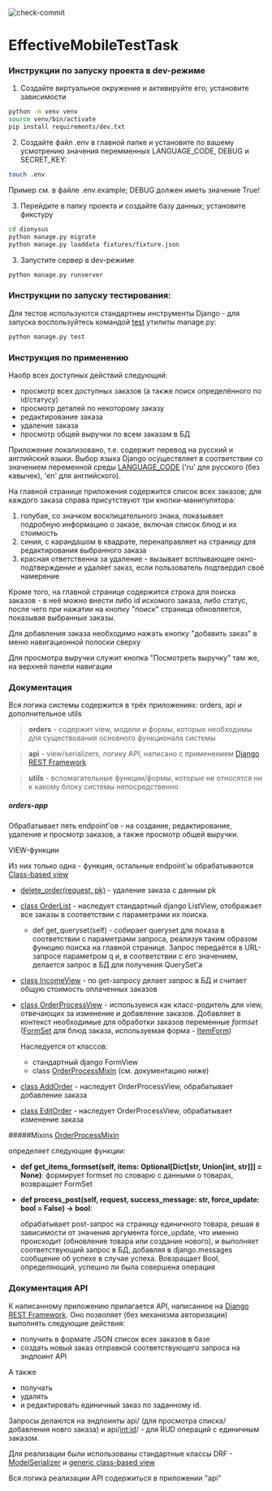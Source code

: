 ![check-commit](https://github.com/recourcefulcoder/EffectiveMobileTestTask/actions/workflows/commit-check.yml/badge.svg)

# EffectiveMobileTestTask

### Инструкции по запуску проекта в dev-режиме

1. Создайте виртуальное окружение и активируйте его; установите зависимости
```bash
python -m venv venv
source venv/bin/activate
pip install requirements/dev.txt
```
2. Создайте файл .env в главной папке и установите 
по вашему усмотрению значения перемменных LANGUAGE_CODE, DEBUG и SECRET_KEY:

```bash
touch .env
```
Пример см. в файле .env.example; DEBUG должен иметь значение True!

3. Перейдите в папку проекта и создайте базу данных; установите фикстуру 

```bash
cd dionysus
python manage.py migrate
python manage.py loaddata fixtures/fixture.json
```

3. Запустите сервер в dev-режиме
```bash
python manage.py runserver 
```

### Инструкции по запуску тестирования:

Для тестов используются стандартнеы инструменты Django - для запуска воспользуйтесь командой
[test](https://docs.djangoproject.com/en/5.1/topics/testing/overview/#running-tests)
утилиты manage.py:
```bash
python manage.py test
```

### Инструкция по применению

Наобр всех доступных действий следующий:
+ просмотр всех доступных заказов (а также поиск определённого по id/статусу)
+ просмотр деталей по некоторому заказу
+ редактирование заказа
+ удаление заказа
+ просмотр общей выручки по всем заказам в БД

Приложение локализовано, т.е. содержит перевод на русский и английский языки. Выбор языка Django
осуществляет в соответствии со значением переменной среды 
[LANGUAGE_CODE](https://docs.djangoproject.com/en/5.1/ref/settings/#language-code) 
('ru' для русского (без кавычек), 'en' для английского).

На главной странице приложения содержится список всех заказов; для каждого заказа справа присутствуют
три кнопки-манипулятора:
1. голубая, со значком восклицательного знака, показывает подробную информацию
о заказе, включая список блюд и их стоимость
2. синия, с карандашом в квадрате, перенаправляет на страницу для редактирования выбранного заказа
3. красная ответственна за удаление - вызывает всплывающее окно-подтверждение и 
удаляет заказ, если пользователь подтвердил своё намерение

Кроме того, на главной странице содержится строка для поиска заказов - в неё можно внести либо 
id искомого заказа, либо статус, после чего при нажатии на кнопку "поиск" страница обновляется, 
показывая выбранные заказы.

Для добавления заказа необходимо нажать кнопку "добавить заказ" в меню навигационной полоски 
сверху

Для просмотра выручки служит кнопка "Посмотреть выручку" там же, на верхней панели навигации

### Документация

Вся логика системы содержится в трёх приложениях: orders, api и дополнительное utils
> **orders** - содержит view, модели и формы, которые необходимы для существования 
> основного функционала системы   

> **api** - view/serializers, логику API, написано с применением 
> [Django REST Framework](https://www.django-rest-framework.org/)

> **utils** - вспомагательные функции/формы, которые не относятся ни к какому блоку
> системы непосредственно

##### orders-app
Обрабатывает пять endpoint'ов - на создание, редактирование, удаление и просмотр заказов, 
а также просмотр общей выручки. 

VIEW-функции

Из них только одна - функция, остальные endpoint'ы обрабатываются [Class-based view](https://docs.djangoproject.com/en/5.1/ref/class-based-views/#built-in-class-based-views-api)
* [delete_order(request, pk)](https://github.com/recourcefulcoder/EffectiveMobileTestTask/blob/7e02f2a8ff4e7212054f5d49c6eec20f26921f49/dionysus/orders/views.py#L26) - 
удаление заказа с данным pk



* [class OrderList](https://github.com/recourcefulcoder/EffectiveMobileTestTask/blob/7e02f2a8ff4e7212054f5d49c6eec20f26921f49/dionysus/orders/views.py#L36) - 
наследует стандартный django ListView, отображает все заказы в соответствии с параметрами их поиска. 
  + def get_queryset(self) - собирает queryset для показа в соответствии с параметрами запроса,
  реализуя таким образом функцию поиска на главной странице. Запрос передаётся в URL-запросе параметром q
  и, в соответствии с его значением, делается запрос в БД для получения QuerySet'a

* [class IncomeView](https://github.com/recourcefulcoder/EffectiveMobileTestTask/blob/7e02f2a8ff4e7212054f5d49c6eec20f26921f49/dionysus/orders/views.py#L63) -
по get-запросу делает запрос в БД и считает общую стоимость оплаченных заказов
* [class OrderProcessView](https://github.com/recourcefulcoder/EffectiveMobileTestTask/blob/7e02f2a8ff4e7212054f5d49c6eec20f26921f49/dionysus/orders/views.py#L140) - 
используеися как класс-родитель для view, отвечающих за изменение и добавление заказов. Добавляет в контекст необходимые для 
обработки заказов переменные _*formset*_ ([FormSet](https://docs.djangoproject.com/en/5.1/topics/forms/formsets/#formsets) 
для блюд заказа, используемая форма - [ItemForm]())

    Наследуется от классов:
    + стандартный django FormView
    + class [OrderProcessMixin](#mixins) (см. документацию ниже)

* [class AddOrder](https://github.com/recourcefulcoder/EffectiveMobileTestTask/blob/7e02f2a8ff4e7212054f5d49c6eec20f26921f49/dionysus/orders/views.py#L158C7-L158C15) - 
наследует OrderProcessView, обрабатывает добавление заказа
* [class EditOrder](https://github.com/recourcefulcoder/EffectiveMobileTestTask/blob/7e02f2a8ff4e7212054f5d49c6eec20f26921f49/dionysus/orders/views.py#L171) - 
наследует OrderProcessView, обрабатывает изменение заказа


#####Mixins
[OrderProcessMixin](https://github.com/recourcefulcoder/EffectiveMobileTestTask/blob/7e02f2a8ff4e7212054f5d49c6eec20f26921f49/dionysus/orders/views.py#L76C7-L76C28)

определяет следующие функции:
* **def get_items_formset(self, items: Optional[Dict[str, Union[int, str]]] = None)**:
  формирует formset по словарю с данными о товарах, возвращает FormSet


* **def process_post(self, request, success_message: str, force_update: bool = False) -> bool**:

  обрабатывает post-запрос на страницу единичного товара, решая в зависимости от значения аргумента force_update, 
  что именно происходит (обновление товара или создание нового), и выполняет соответствующий запрос в БД, добавляя
  в django.messages сообщение об успехе в случае успеха. 
  Вовзращает Bool, определяющий, успешно ли была совершена операция
  
### Документация API

К написанному приложению прилагается API, написанное на [Django REST Framework](https://www.django-rest-framework.org/).
Оно позволяет (без механизма авторизации) выполнять следующие действия:
+ получить в формате JSON список всех заказов в базе
+ создать новый заказ отправкой соответствующего запроса на эндпоинт API

А также 
+ получать
+ удалять
+ и редактировать единичный заказ по заданному id.

Запросы делаются на эндпоинты api/ (для просмотра списка/добавления новго заказа) и api/<int:id>/ - 
для RUD операций с единичным заказом.

Для реализации были использованы стандартные классы DRF - [ModelSerializer](https://www.django-rest-framework.org/api-guide/serializers/#modelserializer) 
и [generic class-based view](https://www.django-rest-framework.org/api-guide/generic-views/)

Вся логика реализации API содержиться в приложении "api"


